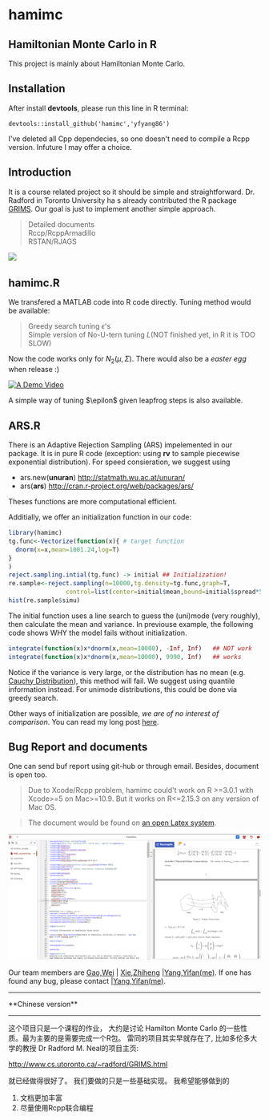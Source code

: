 hamimc
==============

Hamiltonian Monte Carlo in R
----------------------------------
This project is mainly about Hamiltonian Monte Carlo. 

Installation
---------

After install **devtools**, please run this line in R terminal:
```{r}
devtools::install_github('hamimc','yfyang86')
```
I've deleted all Cpp dependecies, so one doesn't need to compile a Rcpp version. Infuture I may offer a choice.

Introduction
----------------
It is a course related project so it should be simple and straightforward. Dr. Radford in Toronto University ha
s already contributed the R package [GRIMS](http://www.cs.utoronto.ca/~radford/GRIMS.html). Our goal is just to implement another simple approach.

> Detailed documents    
> Rccp/RcppArmadillo    
> RSTAN/RJAGS	

<img src="http://yuml.me/616642f3" >

hamimc.R
-----------------------
We transfered a MATLAB code into R code directly. Tuning method would be available:

> Greedy search tuning $\epsilon$'s   
> Simple version of No-U-tern tuning $L$(NOT finished yet, in R it is TOO SLOW)

Now the code works only for $N_2(\mu,\Sigma)$. There would also be a *easter egg* when release :)

[![A Demo Video](http://sweb.uky.edu/~yya234/images/hmcc.png)](https://github.com/yfyang86/hamimc/blob/master/hmcdemo.mp4)

A simple way of tuning $\epilon$ given leapfrog steps is also available.

ARS.R
-----------------------
There is an Adaptive Rejection Sampling (ARS) impelemented in our package. It is in pure R code (exception: using **rv** to sample piecewise exponential distribution).  For speed consieration, we suggest using

 - ars.new(**unuran**) http://statmath.wu.ac.at/unuran/    
 - ars(**ars**) http://cran.r-project.org/web/packages/ars/

Theses functions are more computational efficient. 

Additially, we offer an initialization function in our code:

```r
library(hamimc)
tg.func<-Vectorize(function(x){ # target function
  dnorm(x=x,mean=1001.24,log=T)
}
)
reject.sampling.intial(tg.func) -> initial ## Initialization!
re.sample<-reject.sampling(n=10000,tg.density=tg.func,graph=T,
                control=list(center=initial$mean,bound=initial$spread*5,step=0.123))
hist(re.sample$simu)
``` 

The initial function uses a line search to guess the (uni)mode (very roughly), then calculate the mean and variance.  In previouse example, the following code shows WHY the model fails without initialization.

```r
integrate(function(x)x*dnorm(x,mean=10000), -Inf, Inf)   ## NOT work
integrate(function(x)x*dnorm(x,mean=10000), 9990, Inf)   ## works
```

Notice if the variance is very large, or the distribution has no mean (e.g. [Cauchy Distribution](http://en.wikipedia.org/wiki/Cauchy_distribution)), this method will fail. We suggest using quantile information instead. For unimode distributions, this could be done via greedy search.  

Other ways of initialization are possible, *we are of no interest of comparison*. You can read my long post [here](http://sweb.uky.edu/~yya234/stuff/cs/BGLM.html).

Bug Report and documents
------------------------------
One can send buf report using git-hub or through email. Besides, document is open too.


> Due to Xcode/Rcpp problem, hamimc could't work on R >=3.0.1 with Xcode>=5 on Mac>=10.9. But it works on R<=2.15.3 on any version of Mac OS.

> The document would be found on [an open Latex system](https://www.sharelatex.com/project/54971817d74148107a3bc4b0).

![Online PDF](ScreenPdf.PNG)

Our team members are [Gao,Wei](http://mailto:g.w@uky.edu) | [Xie,Zhiheng](http://mailto:zhiheng.xie@uky.edu/) |[Yang,Yifan(me)](sweb.uky.edu/~yya234/). If one has found any bug, please contact |[Yang,Yifan(me)](yfian.yang@uky.edu).


<hr>
**Chinese version**
<hr>
这个项目只是一个课程的作业， 大约是讨论 Hamilton Monte Carlo 的一些性质。最为主要的是需要完成一个R包。
雷同的项目其实早就存在了, 比如多伦多大学的教授 Dr Radford M. Neal的项目主页:

http://www.cs.utoronto.ca/~radford/GRIMS.html

就已经做得很好了。 我们要做的只是一些基础实现。 我希望能够做到的


1. 文档更加丰富
2. 尽量使用Rcpp联合编程


